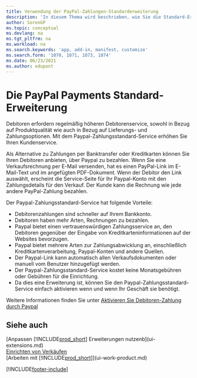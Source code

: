 ```yaml
---
title: Verwendung der PayPal-Zahlungen-Standarderweiterung
description: 'In diesem Thema wird beschrieben, wie Sie die Standard-Erweiterung verwenden, damit Debitoren Zahlungen mit PayPal vornehmen können.'
author: SorenGP
ms.topic: conceptual
ms.devlang: na
ms.tgt_pltfrm: na
ms.workload: na
ms.search.keywords: 'app, add-in, manifest, customize'
ms.search.form: '1070, 1071, 1073, 1074'
ms.date: 06/23/2021
ms.author: edupont
---
```

# <a name="the-paypal-payments-standard-extension" />Die PayPal Payments Standard-Erweiterung

Debitoren erfordern regelmäßig höheren Debitorenservice, sowohl in Bezug auf Produktqualität wie auch in Bezug auf Lieferungs- und Zahlungsoptionen. Mit dem Paypal-Zahlungsstandard-Service erhöhen Sie Ihren Kundenservice.

Als Alternative zu Zahlungen per Banktransfer oder Kreditkarten können Sie Ihren Debitoren anbieten, über Paypal zu bezahlen. Wenn Sie eine Verkaufsrechnung per E-Mail versenden, hat es einen PayPal-Link im E-Mail-Text und im angefügten PDF-Dokument. Wenn der Debitor den Link auswählt, erscheint die Service-Seite für Ihr Paypal-Konto mit den Zahlungsdetails für den Verkauf. Der Kunde kann die Rechnung wie jede andere PayPal-Zahlung bezahlen.

Der Paypal-Zahlungsstandard-Service hat folgende Vorteile:

* Debitorenzahlungen sind schneller auf Ihrem Bankkonto.
* Debitoren haben mehr Arten, Rechnungen zu bezahlen.
* Paypal bietet einen vertrauenswürdigen Zahlungsservice an, den Debitoren gegenüber der Eingabe von Kreditkarteninformationen auf der Websites bevorzugen.
* Paypal bietet mehrere Arten zur Zahlungsabwicklung an, einschließlich Kreditkartenverarbeitung, Paypal-Konten und andere Quellen.
* Der Paypal-Link kann automatisch allen Verkaufsdokumenten oder manuell vom Benutzer hinzugefügt werden.
* Der Paypal-Zahlungsstandard-Service kostet keine Monatsgebühren oder Gebühren für die Einrichtung.
* Da dies eine Erweiterung ist, können Sie den Paypal-Zahlungsstandard-Service einfach aktivieren wenn und wenn Ihr Geschäft sie benötigt.  

Weitere Informationen finden Sie unter [Aktivieren Sie Debitoren-Zahlung durch Paypal](sales-how-enable-payment-service-extensions.md)

## <a name="see-also" />Siehe auch

[Anpassen [!INCLUDE[prod_short](includes/prod_short.md)] Erweiterungen nutzenb](ui-extensions.md)  
[Einrichten von Verkäufen](sales-setup-sales.md)  
[Arbeiten mit [!INCLUDE[prod_short](includes/prod_short.md)]](ui-work-product.md)  

[!INCLUDE[footer-include](includes/footer-banner.md)]
